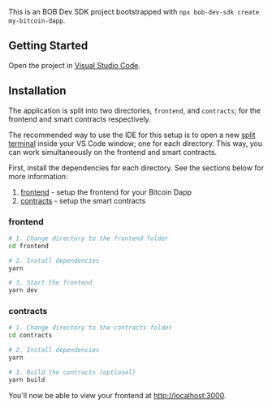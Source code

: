 This is an BOB Dev SDK project bootstrapped with `npx bob-dev-sdk create my-bitcoin-dapp`.

## Getting Started

Open the project in [Visual Studio Code](https://code.visualstudio.com/).

## Installation

The application is split into two directories, `frontend`, and `contracts`; for the frontend and smart contracts respectively.

The recommended way to use the IDE for this setup is to open a new [split terminal](https://code.visualstudio.com/docs/terminal/basics#:~:text=Multiple%20terminals%20can%20be%20placed,tab%20on%20the%20terminal%20panel.)
inside your VS Code window; one for each directory.
This way, you can work simultaneously on the frontend and smart contracts.

First, install the dependencies for each directory. See the sections below for more information:

1. [frontend](#frontend) - setup the frontend for your Bitcoin Dapp
2. [contracts](#contracts) - setup the smart contracts

### frontend

```bash
# 1. Change directory to the frontend folder
cd frontend

# 2. Install dependencies
yarn

# 3. Start the frontend
yarn dev
```

### contracts

```bash
# 1. Change directory to the contracts folder
cd contracts

# 2. Install dependencies
yarn

# 3. Build the contracts (optional)
yarn build
```

You'll now be able to view your frontend at [http://localhost:3000](http://localhost:3000).
